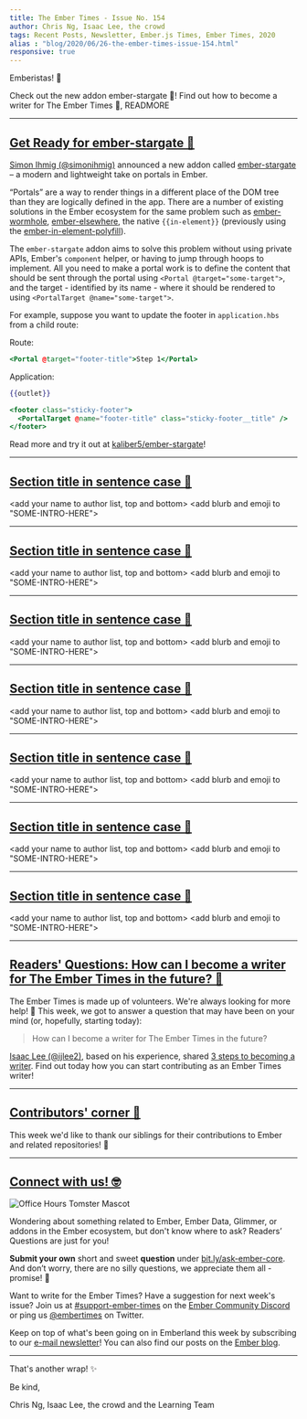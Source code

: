 ```yaml
---
title: The Ember Times - Issue No. 154
author: Chris Ng, Isaac Lee, the crowd
tags: Recent Posts, Newsletter, Ember.js Times, Ember Times, 2020
alias : "blog/2020/06/26-the-ember-times-issue-154.html"
responsive: true
---
```


<SAYING-HELLO-IN-YOUR-FAVORITE-LANGUAGE> Emberistas! 🐹

<SOME-INTRO-HERE-TO-KEEP-THEM-SUBSCRIBERS-READING>
Check out the new addon ember-stargate 🌟!
Find out how to become a writer for The Ember Times 📝,
READMORE

---

## [Get Ready for ember-stargate 🌟](https://twitter.com/simonihmig/status/1274066847873273859)

[Simon Ihmig (@simonihmig)](https://github.com/simonihmig) announced a new addon called [ember-stargate](https://github.com/kaliber5/ember-stargate) – a modern and lightweight take on portals in Ember.

“Portals” are a way to render things in a different place of the DOM tree than they are logically defined in the app. There are a number of existing solutions in the Ember ecosystem for the same problem such as [ember-wormhole](https://github.com/yapplabs/ember-wormhole), [ember-elsewhere](https://github.com/ef4/ember-elsewhere), the native `{{in-element}}` (previously using the [ember-in-element-polyfill](https://github.com/ember-polyfills/ember-in-element-polyfill)).

The `ember-stargate` addon aims to solve this problem without using private APIs, Ember's `component` helper, or having to jump through hoops to implement. All you need to make a portal work is to define the content that should be sent through the portal using `<Portal @target="some-target">`, and the target - identified by its name - where it should be rendered to using `<PortalTarget @name="some-target">`.

For example, suppose you want to update the footer in `application.hbs` from a child route:

Route:

```hbs
<Portal @target="footer-title">Step 1</Portal>
```

Application:

```hbs
{{outlet}}

<footer class="sticky-footer">
  <PortalTarget @name="footer-title" class="sticky-footer__title" />
</footer>
```

Read more and try it out at [kaliber5/ember-stargate](https://github.com/kaliber5/ember-stargate)!

---

## [Section title in sentence case 🐹](section-url)

<change section title emoji>
<consider adding some bold to your paragraph>
<please include link to external article/repo/etc in paragraph / body text, not just header title above>

<add your name to author list, top and bottom>
<add blurb and emoji to "SOME-INTRO-HERE">

---

## [Section title in sentence case 🐹](section-url)

<change section title emoji>
<consider adding some bold to your paragraph>
<please include link to external article/repo/etc in paragraph / body text, not just header title above>

<add your name to author list, top and bottom>
<add blurb and emoji to "SOME-INTRO-HERE">

---

## [Section title in sentence case 🐹](section-url)

<change section title emoji>
<consider adding some bold to your paragraph>
<please include link to external article/repo/etc in paragraph / body text, not just header title above>

<add your name to author list, top and bottom>
<add blurb and emoji to "SOME-INTRO-HERE">

---

## [Section title in sentence case 🐹](section-url)

<change section title emoji>
<consider adding some bold to your paragraph>
<please include link to external article/repo/etc in paragraph / body text, not just header title above>

<add your name to author list, top and bottom>
<add blurb and emoji to "SOME-INTRO-HERE">

---

## [Section title in sentence case 🐹](section-url)

<change section title emoji>
<consider adding some bold to your paragraph>
<please include link to external article/repo/etc in paragraph / body text, not just header title above>

<add your name to author list, top and bottom>
<add blurb and emoji to "SOME-INTRO-HERE">

---

## [Section title in sentence case 🐹](section-url)

<change section title emoji>
<consider adding some bold to your paragraph>
<please include link to external article/repo/etc in paragraph / body text, not just header title above>

<add your name to author list, top and bottom>
<add blurb and emoji to "SOME-INTRO-HERE">

---

## [Section title in sentence case 🐹](section-url)

<change section title emoji>
<consider adding some bold to your paragraph>
<please include link to external article/repo/etc in paragraph / body text, not just header title above>

<add your name to author list, top and bottom>
<add blurb and emoji to "SOME-INTRO-HERE">

---

## [Readers' Questions: How can I become a writer for The Ember Times in the future? 📝](https://discuss.emberjs.com/t/readers-questions-how-can-i-become-a-writer-for-the-ember-times-in-the-future/18006)

The Ember Times is made up of volunteers. We're always looking for more help! 🙂 This week, we got to answer a question that may have been on your mind (or, hopefully, starting today):

> How can I become a writer for The Ember Times in the future?

[Isaac Lee (@ijlee2)](https://github.com/ijlee2), based on his experience, shared [3 steps to becoming a writer](https://discuss.emberjs.com/t/readers-questions-how-can-i-become-a-writer-for-the-ember-times-in-the-future/18006). Find out today how you can start contributing as an Ember Times writer!

---

## [Contributors' corner 👏](https://guides.emberjs.com/release/contributing/repositories/)

<p>This week we'd like to thank our siblings for their contributions to Ember and related repositories! 💖</p>

---

## [Connect with us! 🤓](https://docs.google.com/forms/d/e/1FAIpQLScqu7Lw_9cIkRtAiXKitgkAo4xX_pV1pdCfMJgIr6Py1V-9Og/viewform)

<div class="blog-row">
  <img class="float-right small transparent padded" alt="Office Hours Tomster Mascot" title="Readers' Questions" src="/images/tomsters/officehours.png" />

  <p>Wondering about something related to Ember, Ember Data, Glimmer, or addons in the Ember ecosystem, but don't know where to ask? Readers’ Questions are just for you!</p>

  <p><strong>Submit your own</strong> short and sweet <strong>question</strong> under <a href="https://bit.ly/ask-ember-core" target="rq">bit.ly/ask-ember-core</a>. And don’t worry, there are no silly questions, we appreciate them all - promise! 🤞</p>
  
  <p>Want to write for the Ember Times? Have a suggestion for next week's issue? Join us at <a href="https://discordapp.com/channels/480462759797063690/485450546887786506">#support-ember-times</a> on the <a href="https://discordapp.com/invite/zT3asNS">Ember Community Discord</a> or ping us <a href="https://twitter.com/embertimes">@embertimes</a> on Twitter.</p>

  <p>Keep on top of what's been going on in Emberland this week by subscribing to our <a href="https://the-emberjs-times.ongoodbits.com/">e-mail newsletter</a>! You can also find our posts on the <a href="https://emberjs.com/blog/tags/newsletter.html">Ember blog</a>.</p>
</div>

---

That's another wrap! ✨

Be kind,

Chris Ng, Isaac Lee, the crowd and the Learning Team
